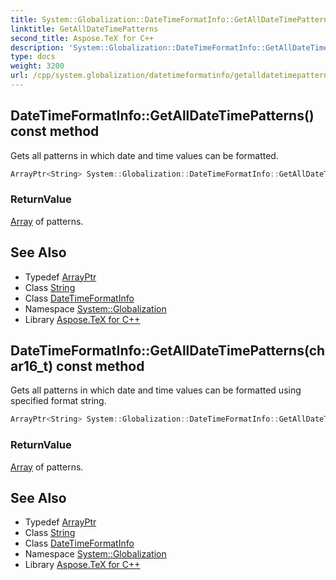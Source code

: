 ```yaml
---
title: System::Globalization::DateTimeFormatInfo::GetAllDateTimePatterns method
linktitle: GetAllDateTimePatterns
second_title: Aspose.TeX for C++
description: 'System::Globalization::DateTimeFormatInfo::GetAllDateTimePatterns method. Gets all patterns in which date and time values can be formatted in C++.'
type: docs
weight: 3200
url: /cpp/system.globalization/datetimeformatinfo/getalldatetimepatterns/
---
```

## DateTimeFormatInfo::GetAllDateTimePatterns() const method


Gets all patterns in which date and time values can be formatted.

```cpp
ArrayPtr<String> System::Globalization::DateTimeFormatInfo::GetAllDateTimePatterns() const
```


### ReturnValue

[Array](../../../system/array/) of patterns.

## See Also

* Typedef [ArrayPtr](../../../system/arrayptr/)
* Class [String](../../../system/string/)
* Class [DateTimeFormatInfo](../)
* Namespace [System::Globalization](../../)
* Library [Aspose.TeX for C++](../../../)
## DateTimeFormatInfo::GetAllDateTimePatterns(char16_t) const method


Gets all patterns in which date and time values can be formatted using specified format string.

```cpp
ArrayPtr<String> System::Globalization::DateTimeFormatInfo::GetAllDateTimePatterns(char16_t format) const
```


### ReturnValue

[Array](../../../system/array/) of patterns.

## See Also

* Typedef [ArrayPtr](../../../system/arrayptr/)
* Class [String](../../../system/string/)
* Class [DateTimeFormatInfo](../)
* Namespace [System::Globalization](../../)
* Library [Aspose.TeX for C++](../../../)
